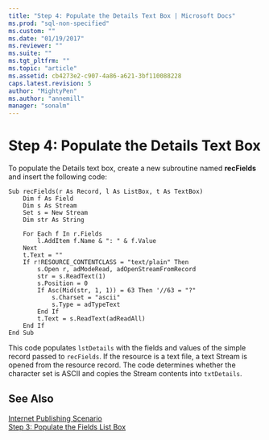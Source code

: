 ```yaml
---
title: "Step 4: Populate the Details Text Box | Microsoft Docs"
ms.prod: "sql-non-specified"
ms.custom: ""
ms.date: "01/19/2017"
ms.reviewer: ""
ms.suite: ""
ms.tgt_pltfrm: ""
ms.topic: "article"
ms.assetid: cb4273e2-c907-4a86-a621-3bf110088228
caps.latest.revision: 5
author: "MightyPen"
ms.author: "annemill"
manager: "sonalm"
---
```

# Step 4: Populate the Details Text Box
To populate the Details text box, create a new subroutine named **recFields** and insert the following code:  
  
```  
Sub recFields(r As Record, l As ListBox, t As TextBox)  
    Dim f As Field  
    Dim s As Stream  
    Set s = New Stream  
    Dim str As String  
  
    For Each f In r.Fields  
        l.AddItem f.Name & ": " & f.Value  
    Next  
    t.Text = ""  
    If r!RESOURCE_CONTENTCLASS = "text/plain" Then  
        s.Open r, adModeRead, adOpenStreamFromRecord  
        str = s.ReadText(1)  
        s.Position = 0  
        If Asc(Mid(str, 1, 1)) = 63 Then '//63 = "?"  
            s.Charset = "ascii"  
            s.Type = adTypeText  
        End If  
        t.Text = s.ReadText(adReadAll)  
    End If  
End Sub  
```  
  
 This code populates `lstDetails` with the fields and values of the simple record passed to `recFields`. If the resource is a text file, a text Stream is opened from the resource record. The code determines whether the character set is ASCII and copies the Stream contents into `txtDetails`.  
  
## See Also  
 [Internet Publishing Scenario](../../../ado/guide/data/internet-publishing-scenario.md)   
 [Step 3: Populate the Fields List Box](../../../ado/guide/data/step-3-populate-the-fields-list-box.md)